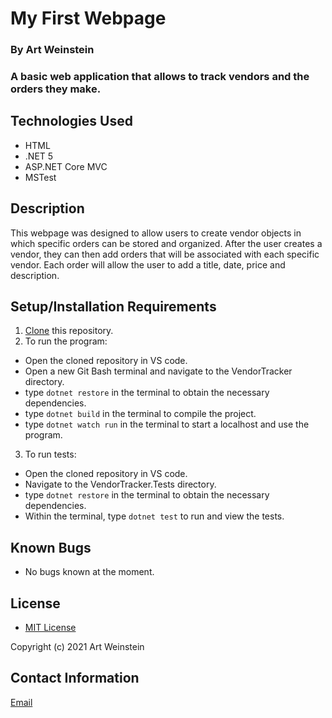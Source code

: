 # My First Webpage

### By Art Weinstein

### A basic web application that allows to track vendors and the orders they make. 

## Technologies Used

* HTML
* .NET 5
* ASP.NET Core MVC
* MSTest

## Description

This webpage was designed to allow users to create vendor objects in which specific orders can be stored and organized. After the user creates a vendor, they can then add orders that will be associated with each specific vendor. Each order will allow the user to add a title, date, price and description. 

## Setup/Installation Requirements

1. [Clone](https://docs.github.com/en/github/creating-cloning-and-archiving-repositories/cloning-a-repository-from-github/cloning-a-repository) this repository.
2. To run the program:
- Open the cloned repository in VS code.
-  Open a new Git Bash terminal and navigate to the VendorTracker directory.
- type ``` dotnet restore ``` in the terminal to obtain the necessary dependencies.
- type ``` dotnet build ``` in the terminal to compile the project.
- type ``` dotnet watch run ``` in the terminal to start a localhost and use the program.
3. To run tests:
- Open the cloned repository in VS code.
- Navigate to the VendorTracker.Tests directory.
- type ``` dotnet restore ``` in the terminal to obtain the necessary dependencies.
- Within the terminal, type ``` dotnet test ``` to run and view the tests.


## Known Bugs

* No bugs known at the moment.

## License

* [MIT License](https://opensource.org/licenses/MIT)

Copyright (c) 2021 Art Weinstein

## Contact Information

[Email](artur.weintsein@gmail.com)
